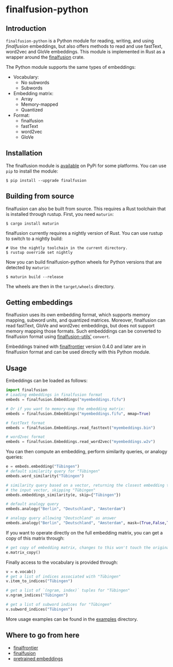 # finalfusion-python

## Introduction

`finalfusion-python` is a Python module for reading, writing, and
using *finalfusion* embeddings, but also offers methods to read
and use fastText, word2vec and GloVe embeddings. This module is
implemented in Rust as a wrapper around the 
[finalfusion](https://docs.rs/finalfusion/) crate. 

The Python module supports the same types of embeddings:

* Vocabulary:
  * No subwords
  * Subwords
* Embedding matrix:
  * Array
  * Memory-mapped
  * Quantized
* Format:
  * finalfusion
  * fastText
  * word2vec
  * GloVe

## Installation

The finalfusion module is
[available](https://pypi.org/project/finalfusion/#files) on PyPi for some
platforms. You can use `pip` to install the module:

~~~shell
$ pip install --upgrade finalfusion
~~~

## Building from source

finalfusion can also be built from source. This requires a Rust toolchain
that is installed through rustup. First, you need `maturin`:

~~~shell
$ cargo install maturin
~~~

finalfusion currently requires a nightly version of Rust. You can use rustup
to switch to a nightly build:

~~~shell
# Use the nightly toolchain in the current directory.
$ rustup override set nightly
~~~

Now you can build finalfusion-python wheels for Python versions that are
detected by `maturin`:

~~~shell
$ maturin build --release
~~~

The wheels are then in the `target/wheels` directory.

## Getting embeddings

finalfusion uses its own embedding format, which supports memory mapping,
subword units, and quantized matrices. Moreover, finalfusion can read
fastText, GloVe and word2vec embeddings, but does not support memory
mapping those formats. Such embedddings can be converted to finalfusion
format using 
[finalfusion-utils'](https://github.com/finalfusion/finalfusion-utils)
`convert`.

Embeddings trained with
[finalfrontier](https://github.com/finalfusion/finalfrontier) version
0.4.0 and later are in finalfusion format and can be used directly
with this Python module.

## Usage

Embeddings can be loaded as follows:

~~~python
import finalfusion
# Loading embeddings in finalfusion format
embeds = finalfusion.Embeddings("myembeddings.fifu")

# Or if you want to memory-map the embedding matrix:
embeds = finalfusion.Embeddings("myembeddings.fifu", mmap=True)

# fastText format
embeds = finalfusion.Embeddings.read_fasttext("myembeddings.bin")

# word2vec format
embeds = finalfusion.Embeddings.read_word2vec("myembeddings.w2v")
~~~

You can then compute an embedding, perform similarity queries, or analogy
queries:

~~~python
e = embeds.embedding("Tübingen")
# default similarity query for "Tübingen"
embeds.word_similarity("Tübingen")

# similarity query based on a vector, returning the closest embedding to
# the input vector, skipping "Tübingen"
embeds.embeddings_similarity(e, skip={"Tübingen"})

# default analogy query
embeds.analogy("Berlin", "Deutschland", "Amsterdam")

# analogy query allowing "Deutschland" as answer
embeds.analogy("Berlin", "Deutschland", "Amsterdam", mask=(True,False,True))
~~~

If you want to operate directly on the full embedding matrix, you can
get a copy of this matrix through:
~~~python
# get copy of embedding matrix, changes to this won't touch the original matrix
e.matrix_copy()
~~~

Finally access to the vocabulary is provided through:
~~~python
v = e.vocab()
# get a list of indices associated with "Tübingen"
v.item_to_indices("Tübingen")

# get a list of `(ngram, index)` tuples for "Tübingen"
v.ngram_indices("Tübingen")

# get a list of subword indices for "Tübingen"
v.subword_indices("Tübingen")
~~~

More usage examples can be found in the
[examples](https://github.com/finalfusion/finalfusion-python/tree/master/examples)
directory.

## Where to go from here

  * [finalfrontier](https://finalfusion.github.io/finalfrontier)
  * [finalfusion](https://finalfusion.github.io/)
  * [pretrained embeddings](https://finalfusion.github.io/pretrained)
